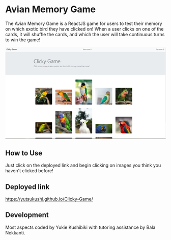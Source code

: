# Avian Memory Game

The Avian Memory Game is a ReactJS game for users to test their memory on which exotic bird they have clicked on! When a user clicks on one of the cards, it will shuffle the cards, and which the user will take continuous turns to win the game!

![Clicky game image](/public/clickygame.png)

## How to Use

Just click on the deployed link and begin clicking on images you think you haven't clicked before!

## Deployed link

https://yutsukushi.github.io/Clicky-Game/

## Development

Most aspects coded by Yukie Kushibiki with tutoring assistance by Bala Nekkanti.
